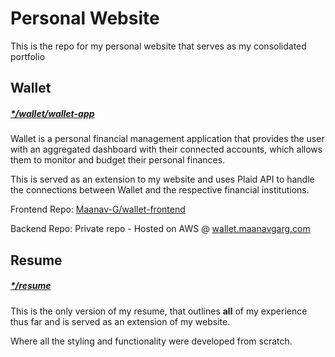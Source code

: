# Personal Website
This is the repo for my personal website that serves as my consolidated portfolio

## Wallet
##### [*/wallet/wallet-app](https://maanavgarg.com/wallet/wallet-app.html)

Wallet is a personal financial management application that provides the user with an aggregated dashboard with their connected accounts, which allows them to monitor and budget their personal finances.

This is served as an extension to my website and uses Plaid API to handle the connections between Wallet and the respective financial institutions. 

Frontend Repo: [Maanav-G/wallet-frontend](https://github.com/Maanav-G/wallet-frontend)

Backend Repo: Private repo - Hosted on AWS @ [wallet.maanavgarg.com](http://wallet.maanavgarg.com)

## Resume
##### [*/resume](https://maanavgarg.com/resume.html)

This is the only version of my resume, that outlines **all** of my experience thus far and is served as an extension of my website. 

Where all the styling and functionality were developed from scratch. 

